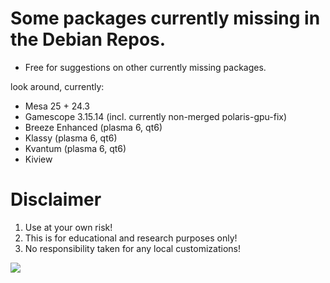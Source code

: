 # Some packages currently missing in the Debian Repos. 
* Free for suggestions on other currently missing packages.

look around, currently:
* Mesa 25 + 24.3
* Gamescope 3.15.14 (incl. currently non-merged polaris-gpu-fix)
* Breeze Enhanced (plasma 6, qt6)
* Klassy (plasma 6, qt6)
* Kvantum (plasma 6, qt6)
* Kiview

# Disclaimer
1. Use at your own risk!
2. This is for educational and research purposes only!
3. No responsibility taken for any local customizations!

<a href="https://artsandculture.google.com/experiment/viola-the-bird/nAEJVwNkp-FnrQ?cp=e30."><img src="https://images.pling.com/img/00/00/78/78/79/2160403/proxy-image1.jpeg"/></a>
